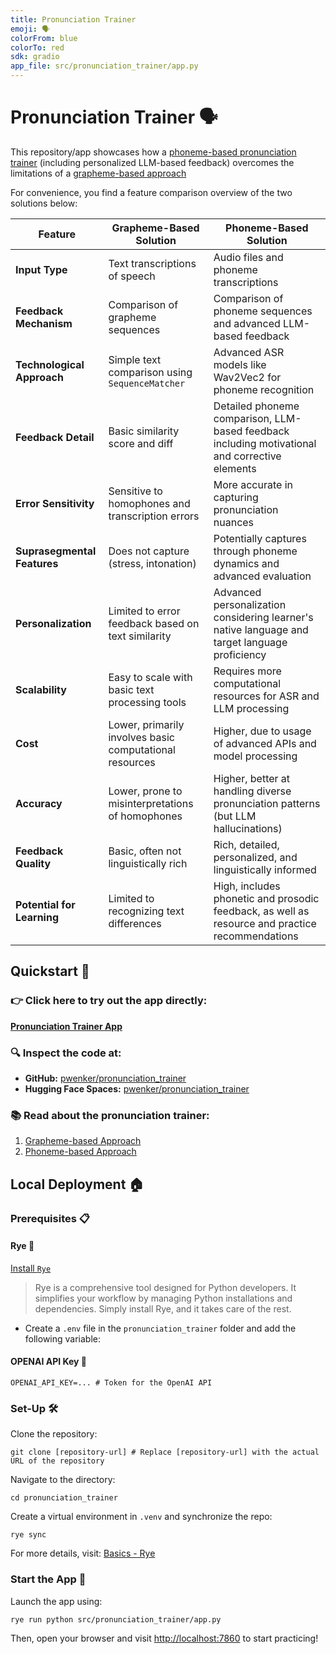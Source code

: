 ```yaml
---
title: Pronunciation Trainer
emoji: 🗣️
colorFrom: blue
colorTo: red
sdk: gradio
app_file: src/pronunciation_trainer/app.py
---
```


# Pronunciation Trainer 🗣️

This repository/app showcases how a [phoneme-based pronunciation trainer](https://github.com/pwenker/pronunciation_trainer/blob/main/docs/phoneme_based_solution.md)
(including personalized LLM-based feedback) overcomes the limitations of a [grapheme-based approach](https://github.com/pwenker/pronunciation_trainer/blob/main/docs/grapheme_based_solution.md)

For convenience, you find a feature comparison overview of the two solutions below:

| Feature                           | Grapheme-Based Solution                                  | Phoneme-Based Solution                                  |
|-----------------------------------|----------------------------------------------------------|---------------------------------------------------------|
| **Input Type**                    | Text transcriptions of speech                            | Audio files and phoneme transcriptions                  |
| **Feedback Mechanism**            | Comparison of grapheme sequences                         | Comparison of phoneme sequences and advanced LLM-based feedback |
| **Technological Approach**        | Simple text comparison using `SequenceMatcher`           | Advanced ASR models like Wav2Vec2 for phoneme recognition |
| **Feedback Detail**               | Basic similarity score and diff                          | Detailed phoneme comparison, LLM-based feedback including motivational and corrective elements |
| **Error Sensitivity**             | Sensitive to homophones and transcription errors         | More accurate in capturing pronunciation nuances        |
| **Suprasegmental Features**       | Does not capture (stress, intonation)                    | Potentially captures through phoneme dynamics and advanced evaluation |
| **Personalization**               | Limited to error feedback based on text similarity       | Advanced personalization considering learner's native language and target language proficiency |
| **Scalability**                   | Easy to scale with basic text processing tools           | Requires more computational resources for ASR and LLM processing |
| **Cost**                          | Lower, primarily involves basic computational resources   | Higher, due to usage of advanced APIs and model processing |
| **Accuracy**                      | Lower, prone to misinterpretations of homophones         | Higher, better at handling diverse pronunciation patterns (but LLM hallucinations) |
| **Feedback Quality**              | Basic, often not linguistically rich                     | Rich, detailed, personalized, and linguistically informed              |
| **Potential for Learning**        | Limited to recognizing text differences                   | High, includes phonetic and prosodic feedback, as well as resource and practice recommendations           |

## Quickstart 🚀

### 👉 Click here to try out the app directly:
[**Pronunciation Trainer App**](https://pwenker-pronunciation-trainer.hf.space/)

### 🔍 Inspect the code at:
- **GitHub:** [pwenker/pronunciation_trainer](https://github.com/pwenker/pronunciation_trainer)
- **Hugging Face Spaces:** [pwenker/pronunciation_trainer](https://huggingface.co/spaces/pwenker/pronunciation_trainer)

### 📚 Read about the pronunciation trainer:

1. [Grapheme-based Approach](https://github.com/pwenker/pronunciation_trainer/blob/main/docs/grapheme_based_solution.md)
2. [Phoneme-based Approach](https://github.com/pwenker/pronunciation_trainer/blob/main/docs/phoneme_based_solution.md)


## Local Deployment 🏠

### Prerequisites 📋

#### Rye 🌾
[Install `Rye`](https://rye-up.com/guide/installation/#installing-rye)
> Rye is a comprehensive tool designed for Python developers. It simplifies your workflow by managing Python installations and dependencies. Simply install Rye, and it takes care of the rest.

- Create a `.env` file in the `pronunciation_trainer` folder and add the following variable:

#### OPENAI API Key 🔑
```
OPENAI_API_KEY=... # Token for the OpenAI API
```

### Set-Up 🛠️

Clone the repository:
```
git clone [repository-url] # Replace [repository-url] with the actual URL of the repository
```
Navigate to the directory:
```
cd pronunciation_trainer
```

Create a virtual environment in `.venv` and synchronize the repo:
```
rye sync
```
For more details, visit: [Basics - Rye](https://rye-up.com/guide/basics/)

### Start the App 🌟

Launch the app using:
```
rye run python src/pronunciation_trainer/app.py
```

Then, open your browser and visit [http://localhost:7860](http://localhost:7860/) to start practicing!

